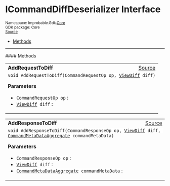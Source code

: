 
# ICommandDiffDeserializer Interface
<sup>
Namespace: Improbable.Gdk.<a href="{{urlRoot}}/api/core-index">Core</a><br/>
GDK package: Core<br/>
<a href="https://www.github.com/spatialos/gdk-for-unity/blob/0.3.3/workers/unity/Packages/io.improbable.gdk.core/Worker/MessageSerialization.cs/#L13">Source</a>
<style>
a code {
                    padding: 0em 0.25em!important;
}
code {
                    background-color: #ffffff!important;
}
</style>
</sup>
<nav id="pageToc" class="page-toc"><ul><li><a href="#methods">Methods</a>
</ul></nav>













</p>
<hr style="width:100%; border-top-color:#d8d8d8" />
#### Methods


</p>




<table width="100%">
    <tr>
        <td style="border-right:none"><a id="addrequesttodiff-commandrequestop-viewdiff"></a><b>AddRequestToDiff</b></td>
        <td style="border-left:none; text-align:right"><a href="https://www.github.com/spatialos/gdk-for-unity/blob/0.3.3/workers/unity/Packages/io.improbable.gdk.core/Worker/MessageSerialization.cs/#L15">Source</a></td>
    </tr>
    <tr>
        <td colspan="2">
<code>void AddRequestToDiff(CommandRequestOp op, <a href="{{urlRoot}}/api/core/view-diff">ViewDiff</a> diff)</code></p>



</p>

<b>Parameters</b>

<ul>
<li><code>CommandRequestOp op</code> : </li>
<li><code><a href="{{urlRoot}}/api/core/view-diff">ViewDiff</a> diff</code> : </li>
</ul>





</td>
    </tr>
</table>


<table width="100%">
    <tr>
        <td style="border-right:none"><a id="addresponsetodiff-commandresponseop-viewdiff-commandmetadataaggregate"></a><b>AddResponseToDiff</b></td>
        <td style="border-left:none; text-align:right"><a href="https://www.github.com/spatialos/gdk-for-unity/blob/0.3.3/workers/unity/Packages/io.improbable.gdk.core/Worker/MessageSerialization.cs/#L16">Source</a></td>
    </tr>
    <tr>
        <td colspan="2">
<code>void AddResponseToDiff(CommandResponseOp op, <a href="{{urlRoot}}/api/core/view-diff">ViewDiff</a> diff, <a href="{{urlRoot}}/api/core/command-meta-data-aggregate">CommandMetaDataAggregate</a> commandMetaData)</code></p>



</p>

<b>Parameters</b>

<ul>
<li><code>CommandResponseOp op</code> : </li>
<li><code><a href="{{urlRoot}}/api/core/view-diff">ViewDiff</a> diff</code> : </li>
<li><code><a href="{{urlRoot}}/api/core/command-meta-data-aggregate">CommandMetaDataAggregate</a> commandMetaData</code> : </li>
</ul>





</td>
    </tr>
</table>





